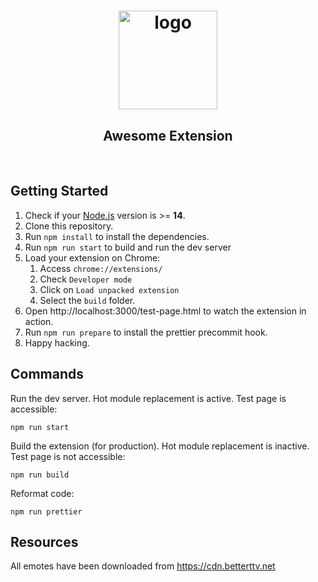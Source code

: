 <div align="center">
    <h1>
        <img src="src/assets/img/icon-128.png" width="158" alt="logo"/>
    </h1>
    <h2>Awesome Extension</h2>
    <div>
        <img src="https://img.shields.io/github/languages/code-size/Daywalkerchen/awesome-extension?style=for-the-badge" alt="" />
        <img src="https://img.shields.io/github/release-date/Daywalkerchen/awesome-extension?style=for-the-badge" alt="" />
        <img src="https://img.shields.io/github/issues/Daywalkerchen/awesome-extension?style=for-the-badge" alt="" />
    </div>
</div>

## Getting Started

1. Check if your [Node.js](https://nodejs.org/) version is >= **14**.
2. Clone this repository.
3. Run `npm install` to install the dependencies.
4. Run `npm run start` to build and run the dev server
5. Load your extension on Chrome:
   1. Access `chrome://extensions/`
   2. Check `Developer mode`
   3. Click on `Load unpacked extension`
   4. Select the `build` folder.
6. Open http://localhost:3000/test-page.html to watch the extension in action.
7. Run `npm run prepare` to install the prettier precommit hook.
8. Happy hacking.

## Commands

Run the dev server. Hot module replacement is active. Test page is accessible:

```
npm run start
```

Build the extension (for production). Hot module replacement is inactive. Test page is not accessible:

```
npm run build
```

Reformat code:

```
npm run prettier
```

## Resources

All emotes have been downloaded from https://cdn.betterttv.net
